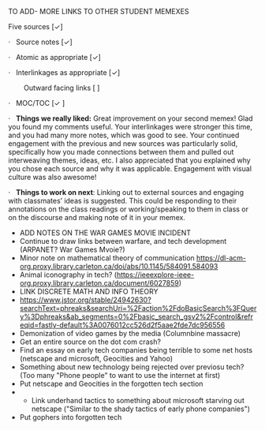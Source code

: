 TO ADD-
MORE LINKS TO OTHER STUDENT MEMEXES

Five sources [✓]

·   Source notes [✓]

·   Atomic as appropriate [✓]

·   Interlinkages as appropriate [✓]

        Outward facing links [ ]

·   MOC/TOC [✓ ]

·   **Things we really liked:** Great improvement on your second memex! Glad you found my comments useful. Your interlinkages were stronger this time, and you had many more notes, which was good to see. Your continued engagement with the previous and new sources was particularly solid, specifically how you made connections between them and pulled out interweaving themes, ideas, etc. I also appreciated that you explained why you chose each source and why it was applicable. Engagement with visual culture was also awesome!

·   **Things to work on next**: Linking out to external sources and engaging with classmates’ ideas is suggested. This could be responding to their annotations on the class readings or working/speaking to them in class or on the discourse and making note of it in your memex.

- ADD NOTES ON THE WAR GAMES MOVIE INCIDENT
- Continue to draw links between warfare, and tech development (ARPANET? War Games Mvoie?)
- Minor note on mathematical theory of communication https://dl-acm-org.proxy.library.carleton.ca/doi/abs/10.1145/584091.584093 
- Animal iconography in tech? (https://ieeexplore-ieee-org.proxy.library.carleton.ca/document/6027859)
- LINK DISCRETE MATH AND INFO THEORY
- https://www.jstor.org/stable/24942630?searchText=phreaks&searchUri=%2Faction%2FdoBasicSearch%3FQuery%3Dphreaks&ab_segments=0%2Fbasic_search_gsv2%2Fcontrol&refreqid=fastly-default%3A0076012cc526d2f5aae2fde7dc956556
- Demonization of video games by the media (Columnbine massacre)
- Get an entire source on the dot com crash?
- Find an essay on early tech companies being terrible to some net hosts (netscape and microsoft, Geocities and Yahoo)
- Something about new technology being rejected over previosu tech? (Too many "Phone people" to want to use the internet at first)
- Put netscape and Geocities in the forgotten tech section
- - Link underhand tactics to something about microsoft starving out netscape ("Similar to the shady tactics of early phone companies")
- Put gophers into forgotten tech